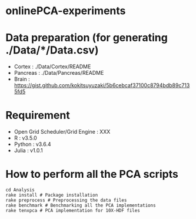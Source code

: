 # onlinePCA-experiments

# Data preparation (for generating ./Data/*/Data.csv)
- Cortex : ./Data/Cortex/README
- Pancreas : ./Data/Pancreas/README
- Brain : https://gist.github.com/kokitsuyuzaki/5b6cebcaf37100c8794bdb89c7135fd5

# Requirement
- Open Grid Scheduler/Grid Engine : XXX
- R : v3.5.0
- Python : v3.6.4
- Julia : v1.0.1

# How to perform all the PCA scripts
```{bash}
cd Analysis
rake install # Package installation
rake preprocess # Preprocessing the data files
rake benchmark # Benchmarking all the PCA implementations
rake tenxpca # PCA implementation for 10X-HDF files
```